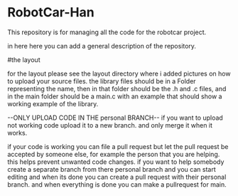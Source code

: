 # RobotCar-Han
This repository is for managing all the code for the robotcar project.

in here here you can add a general description of the repository.

#the layout

for the layout please see the layout directory where i added pictures on how to upload your source files.
the library files should be in a Folder representing the name, then in that folder should be the .h and .c files,
and in the main folder should be a main.c with an example that should show a working example of the library.

--ONLY UPLOAD CODE IN THE personal BRANCH--
if you want to upload not working code upload it to a new branch. and only merge it when it works.

if your code is working you can file a pull request but let the pull request be accepted by someone else, for example the person that you are helping. 
this helps prevent unwanted code changes. if you want to help somebody create a separate branch from there personal branch and you can start editing and when its done you can create a pull request with their personal branch.  and when everything is done you can make a pullrequest for main.
